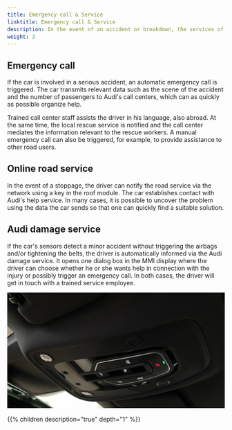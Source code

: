 ```yaml
---
title: Emergency call & Service 
linktitle: Emergency call & Service 
description: In the event of an accident or breakdown, the services of the Audi connect package support emergency calls & services, including by remote control. In an emergency, experienced Audi employees from the Damage or Breakdown Service will help you, or an automatic emergency call will be made by the vehicle. 
weight: 3
---
```


## Emergency call

If the car is involved in a serious accident, an automatic emergency call is triggered. The car transmits relevant data such as the scene of the accident and the number of passengers to Audi's call centers, which can as quickly as possible organize help. 

Trained call center staff assists the driver in his language, also abroad. At the same time, the local rescue service is notified and the call center mediates the information relevant to the rescue workers. A manual emergency call can also be triggered, for example, to provide assistance to other road users.

## Online road service

In the event of a stoppage, the driver can notify the road service via the network using a key in the roof module. The car establishes contact with Audi's help service. In many cases, it is possible to uncover
the problem using the data the car sends so that one can quickly find a suitable solution.

## Audi damage service

If the car's sensors detect a minor accident without triggering the airbags and/or tightening the belts, the driver is automatically informed via the Audi damage service. It opens one dialog box in the MMI display where the driver can choose whether he or she wants help in connection with the injury or possibly trigger an emergency call. In both cases, the driver will get in touch with a trained service employee.

![Service buttons](servicebuttons.jpg "Emergency call and service operator is available above the center console" )

{{% children description="true" depth="1" %}}
